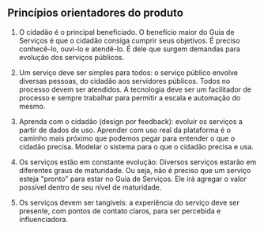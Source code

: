 Princípios orientadores do produto
----

1. O cidadão é o principal beneficiado. O benefício maior do Guia de Serviços
é que o cidadão consiga cumprir seus objetivos. É preciso conhecê-lo, ouvi-lo e atendê-lo. É dele que surgem 
demandas para evolução dos serviços públicos.

2. Um serviço deve ser simples para todos: o serviço público envolve diversas pessoas, do cidadão aos servidores 
públicos. Todos no processo devem ser atendidos. A tecnologia deve ser um facilitador de processo e sempre trabalhar 
para permitir a escala e automação do mesmo.

3. Aprenda com o cidadão (design por feedback): evoluir os serviços a partir de dados de uso. Aprender com uso real da 
plataforma é o caminho mais próximo que podemos pegar para entender o que o cidadão precisa. Modelar o sistema para o 
que o cidadão precisa e usa.

4. Os serviços estão em constante evolução: Diversos serviços estarão em diferentes graus de maturidade. Ou seja, não é preciso que um serviço esteja "pronto" para estar no Guia de Serviços. Ele irá agregar o valor possível dentro de seu nível de maturidade.

5. Os serviços devem ser tangíveis: a experiência do serviço deve ser presente, com pontos de contato claros, para ser 
percebida e influenciadora.
